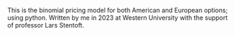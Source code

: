 This is the binomial pricing model for both American and European options; using python. Written by me in 2023 at Western University with the support of professor Lars Stentoft. 
